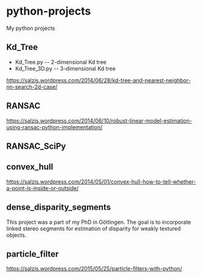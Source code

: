 # python-projects

My python projects

## Kd_Tree

* Kd_Tree.py -- 2-dimensional Kd tree
* Kd_Tree_3D.py -- 3-dimensional Kd tree

https://salzis.wordpress.com/2014/06/28/kd-tree-and-nearest-neighbor-nn-search-2d-case/

## RANSAC

https://salzis.wordpress.com/2014/06/10/robust-linear-model-estimation-using-ransac-python-implementation/

## RANSAC_SciPy

## convex_hull

https://salzis.wordpress.com/2014/05/01/convex-hull-how-to-tell-whether-a-point-is-inside-or-outside/

## dense_disparity_segments

This project was a part of my PhD in Göttingen. The goal is to incorporate linked stereo segments for estimation of disparity for weakly textured objects.

## particle_filter

https://salzis.wordpress.com/2015/05/25/particle-filters-with-python/

